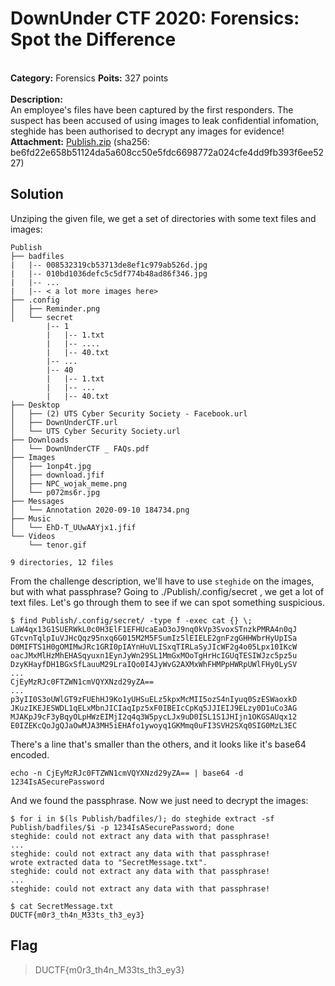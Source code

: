 # DownUnder CTF 2020: Forensics: Spot the Difference
</br>**Category:** Forensics **Poits:** 327 points
</br></br>
**Description:**</br>
An employee's files have been captured by the first responders. The suspect has been accused of using images to leak confidential infomation, steghide has been authorised to decrypt any images for evidence!
</br>
**Attachment:** [Publish.zip](Publish.zip) (sha256: be6fd22e658b51124da5a608cc50e5fdc6698772a024cfe4dd9fb393f6ee5227)

## Solution
Unziping the given file, we get a set of directories with some text files and images:

```
Publish
├── badfiles
|   |-- 008532319cb53713de8ef1c979ab526d.jpg
|   |-- 010bd1036defc5c5df774b48ad86f346.jpg
|   |-- ...
|   |-- < a lot more images here>
├── .config
│   ├── Reminder.png
│   └── secret
        |-- 1
        |   |-- 1.txt
        |   |-- ....
        |   |-- 40.txt
        |-- ...
        |-- 40
        |   |-- 1.txt
        |   |-- ...
        |   |-- 40.txt
├── Desktop
│   ├── (2) UTS Cyber Security Society - Facebook.url
│   ├── DownUnderCTF.url
│   └── UTS Cyber Security Society.url
├── Downloads
│   └── DownUnderCTF _ FAQs.pdf
├── Images
│   ├── 1onp4t.jpg
│   ├── download.jfif
│   ├── NPC_wojak_meme.png
│   └── p072ms6r.jpg
├── Messages
│   └── Annotation 2020-09-10 184734.png
├── Music
│   └── EhD-T_UUwAAYjx1.jfif
└── Videos
    └── tenor.gif

9 directories, 12 files
```

From the challenge description, we'll have to use `steghide` on the images, but with what passphrase? Going to ./Publish/.config/secret , we get a lot of text files. Let's go through them to see if we can spot something suspicious.

```
$ find Publish/.config/secret/ -type f -exec cat {} \;
LaW4qx13G1SUERWkL0c0H3ElF1EFHUcaEaO3oJ9nq0kVp3SvoxSTnzkPMRA4n0qJ
GTcvnTqlpIuVJHcQqz95nxq6G015M2M5FSumIz5lEIELE2gnFzgGHHWbrHyUpISa
D0MIFTS1H0gOMIMwJRc1GRI0pIAYnHuVLISxqTIRLaSyJIcWF2g4o05Lpx10IKcW
oacJMxMlHzMhEHASqyuxn1EynJyWn29SL1MmGxMOoTgHrHcIGUqTESIWJzc5pz5u
DzyKHayfDH1BGxSfLauuM29LraIQo0I4JyWvG2AXMxWhFHMPpHWRpUWlFHy0LySV
...
CjEyMzRJc0FTZWN1cmVQYXNzd29yZA==
...
p3yII0S3oUWlGT9zFUEhHJ9Ko1yUHSuELz5kpxMcMII5ozS4nIyuq0SzESWaoxkD
JKuzIKEJESWDL1qELxMbnJICIaqIpz5xF0IBEIcCpKq5JJIEIJ9ELzy0D1uCo3AG
MJAKpJ9cF3yBqyOLpHWzEIMjI2q4q3W5pycLJx9uD0ISL1S1JHIjn1OKGSAUqx12
E0IZEKcQoJgQJaOwMJA3MH5iEHAfo1ywoyq1GKMmq0uFI3SVH2SXq0SIG0MzL3EC
```

There's a line that's smaller than the others, and it looks like it's base64 encoded.

```
echo -n CjEyMzRJc0FTZWN1cmVQYXNzd29yZA== | base64 -d
1234IsASecurePassword
```

And we found the passphrase. Now we just need to decrypt the images:

```
$ for i in $(ls Publish/badfiles/); do steghide extract -sf Publish/badfiles/$i -p 1234IsASecurePassword; done
steghide: could not extract any data with that passphrase!
...
steghide: could not extract any data with that passphrase!
wrote extracted data to "SecretMessage.txt".
steghide: could not extract any data with that passphrase!
...
steghide: could not extract any data with that passphrase!
```

```
$ cat SecretMessage.txt
DUCTF{m0r3_th4n_M33ts_th3_ey3}
```

## Flag
> DUCTF{m0r3_th4n_M33ts_th3_ey3}
